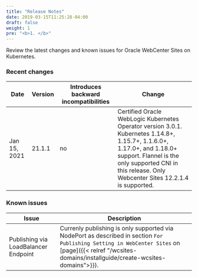```yaml
---
title: "Release Notes"
date: 2019-03-15T11:25:28-04:00
draft: false
weight: 1
pre: "<b>1. </b>"
---
```


Review the latest changes and known issues for Oracle WebCenter Sites on Kubernetes.

### Recent changes

| Date | Version | Introduces backward incompatibilities | Change |
| --- | --- | --- | --- |
| Jan 15, 2021 | 21.1.1 | no | Certified Oracle WebLogic Kubernetes Operator version 3.0.1. Kubernetes 1.14.8+, 1.15.7+, 1.1.6.0+, 1.17.0+, and 1.18.0+ support. Flannel is the only supported CNI in this release. Only Webcenter Sites 12.2.1.4 is supported.


### Known issues

| Issue | Description |
| --- | --- |
| Publishing via LoadBalancer Endpoint |  Currenly publishing is only supported via NodePort as described in section `For Publishing Setting in WebCenter Sites` on [page]({{< relref "/wcsites-domains/installguide/create-wcsites-domains">}}).
